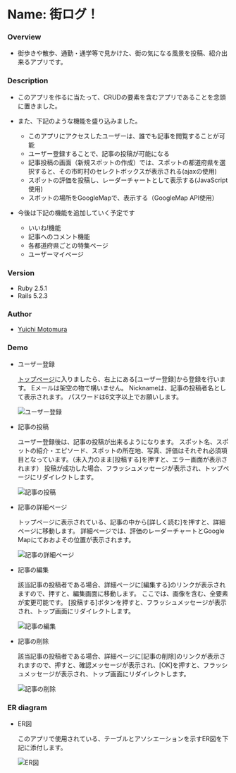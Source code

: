 # Name: 街ログ！

### Overview
- 街歩きや散歩、通勤・通学等で見かけた、街の気になる風景を投稿、紹介出来るアプリです。

### Description
- このアプリを作るに当たって、CRUDの要素を含むアプリであることを念頭に置きました。
- また、下記のような機能を盛り込みました。
  - このアプリにアクセスしたユーザーは、誰でも記事を閲覧することが可能
  - ユーザー登録することで、記事の投稿が可能になる
  - 記事投稿の画面（新規スポットの作成）では、スポットの都道府県を選択すると、その市町村のセレクトボックスが表示される(ajaxの使用)
  - スポットの評価を投稿し、レーダーチャートとして表示する(JavaScript使用)
  - スポットの場所をGoogleMapで、表示する（GoogleMap API使用）

- 今後は下記の機能を追加していく予定です
  - いいね!機能
  - 記事へのコメント機能
  - 各都道府県ごとの特集ページ
  - ユーザーマイページ
  

### Version
- Ruby 2.5.1
- Rails 5.2.3

### Author
- [Yuichi Motomura](https://github.com/YuichiMotomura)

### Demo
- ユーザー登録

  [トップページ](http://3.114.187.95/)に入りましたら、右上にある[ユーザー登録]から登録を行います。
  Eメールは架空の物で構いません。
  Nicknameは、記事の投稿者名として表示されます。
  パスワードは6文字以上でお願いします。

  ![ユーザー登録](https://raw.githubusercontent.com/wiki/YuichiMotomura/portfolio/images/sign_in_2.gif)

- 記事の投稿

  ユーザー登録後は、記事の投稿が出来るようになります。
  スポット名、スポットの紹介・エピソード、スポットの所在地、写真、評価はそれぞれ必須項目となっています。（未入力のまま[投稿する]を押すと、エラー画面が表示されます）
  投稿が成功した場合、フラッシュメッセージが表示され、トップページにリダイレクトします。

  ![記事の投稿](https://raw.githubusercontent.com/wiki/YuichiMotomura/portfolio/images/contribution_2.gif)

- 記事の詳細ページ

  トップページに表示されている、記事の中から[詳しく読む]を押すと、詳細ページに移動します。
  詳細ページでは、評価のレーダーチャートとGoogle Mapにておおよその位置が表示されます。

  ![記事の詳細ページ](https://raw.githubusercontent.com/wiki/YuichiMotomura/portfolio/images/show.gif)

- 記事の編集

  該当記事の投稿者である場合、詳細ページに[編集する]のリンクが表示されますので、押すと、編集画面に移動します。
  ここでは、画像を含む、全要素が変更可能です。
  [投稿する]ボタンを押すと、フラッシュメッセージが表示され、トップ画面にリダイレクトします。

  ![記事の編集](https://raw.githubusercontent.com/wiki/YuichiMotomura/portfolio/images/update.gif)

- 記事の削除
  
  該当記事の投稿者である場合、詳細ページに[記事の削除]のリンクが表示されますので、押すと、確認メッセージが表示され、[OK]を押すと、フラッシュメッセージが表示され、トップ画面にリダイレクトします。

  ![記事の削除](https://raw.githubusercontent.com/wiki/YuichiMotomura/portfolio/images/delete.gif)


### ER diagram
- ER図

  このアプリで使用されている、テーブルとアソシエーションを示すER図を下記に添付します。

  ![ER図](https://raw.githubusercontent.com/wiki/YuichiMotomura/portfolio/images/2019-11-12%2022.44.58.png)


